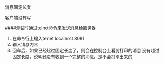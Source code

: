 消息固定长度

客户端没有写

####测试时通过telnet命令来发送消息给服务器
1. 在命令行上输入telnet localhost 8081
2. 输入消息内容
3. 回车后，如果已经超过固定长度了，则会在控制台上看到打印的消息
没有超过固定长度，说明还没有收到一个完整的消息，是不会打印出来的